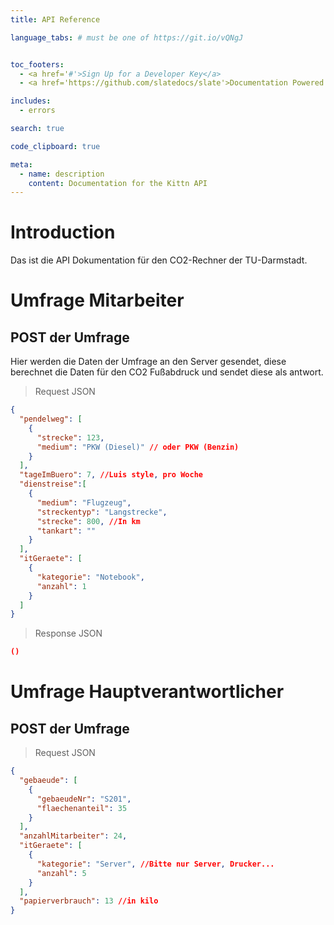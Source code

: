 ```yaml
---
title: API Reference

language_tabs: # must be one of https://git.io/vQNgJ


toc_footers:
  - <a href='#'>Sign Up for a Developer Key</a>
  - <a href='https://github.com/slatedocs/slate'>Documentation Powered by Slate</a>

includes:
  - errors

search: true

code_clipboard: true

meta:
  - name: description
    content: Documentation for the Kittn API
---
```


# Introduction

Das ist die API Dokumentation für den CO2-Rechner der TU-Darmstadt.

# Umfrage Mitarbeiter

## POST der Umfrage
Hier werden die Daten der Umfrage an den Server gesendet, diese berechnet die Daten für den CO2 Fußabdruck und sendet diese als antwort.
>Request JSON

```json
{
  "pendelweg": [
    {
      "strecke": 123,
      "medium": "PKW (Diesel)" // oder PKW (Benzin)
    }
  ],
  "tageImBuero": 7, //Luis style, pro Woche
  "dienstreise":[
    {
      "medium": "Flugzeug",
      "streckentyp": "Langstrecke",
      "strecke": 800, //In km
      "tankart": ""
    }
  ],
  "itGeraete": [
    {
      "kategorie": "Notebook",
      "anzahl": 1
    }
  ]
}
```

>Response JSON

```json
()
```

# Umfrage Hauptverantwortlicher

## POST der Umfrage
>Request JSON

```json
{
  "gebaeude": [
    {
      "gebaeudeNr": "S201",
      "flaechenanteil": 35
    }
  ],
  "anzahlMitarbeiter": 24,
  "itGeraete": [
    {
      "kategorie": "Server", //Bitte nur Server, Drucker...
      "anzahl": 5
    }
  ],
  "papierverbrauch": 13 //in kilo
}
```
